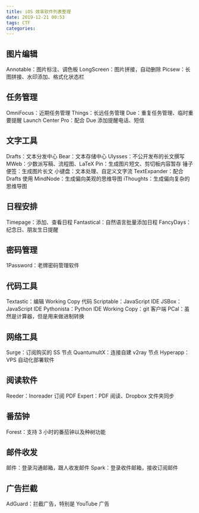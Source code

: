 ```yaml
---
title: iOS 效率软件列表整理
date: 2019-12-21 00:53
tags: CTF
categories: 
---
```


## 图片编辑
Annotable：图片标注、调色板
LongScreen：图片拼接，自动删除
Picsew：长图拼接、水印添加、格式化状态栏

<!-- more -->

## 任务管理
OmniFocus：近期任务管理
Things：长远任务管理
Due：重复任务管理、临时重要提醒
Launch Center Pro：配合 Due 添加提醒电话、短信

## 文字工具
Drafts：文本分发中心
Bear：文本存储中心
Ulysses：不公开发布的长文撰写
MWeb：少数派写稿、流程图、LaTeX
Pin：生成图片短文、剪切板内容暂存
锤子便签：生成图片长文
小键盘：文本处理、自定义文字流
TextExpander：配合 Drafts 使用
MindNode：生成偏向美观的思维导图
iThoughts：生成偏向复杂的思维导图

## 日程安排
Timepage：添加、查看日程
Fantastical：自然语言批量添加日程
FancyDays：纪念日、朋友生日提醒

## 密码管理
1Password：老牌密码管理软件

## 代码工具
Textastic：编辑 Working Copy 代码
Scriptable：JavaScript IDE
JSBox：JavaScript IDE
Pythonista：Python IDE
Working Copy：git 客户端
PCal：虽然是计算器，但是用来做进制转换

## 网络工具
Surge：订阅购买的 SS 节点
QuantumultX：连接自建 v2ray 节点
Hyperapp：VPS 自动化部署软件

## 阅读软件
Reeder：Inoreader 订阅
PDF Expert：PDF 阅读、Dropbox 文件夹同步

## 番茄钟
Forest：支持 3 小时的番茄钟以及种树功能

## 邮件收发
邮件：登录沟通邮箱，跟人收发邮件
Spark：登录收件邮箱，接收订阅邮件

## 广告拦截
AdGuard：拦截广告，特别是 YouTube 广告
